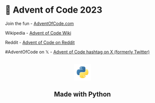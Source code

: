 # 🎄 Advent of Code 2023

Join the fun - <a href="https://adventofcode.com/2023/">AdventOfCode.com</a>

Wikipedia - <a href="https://en.wikipedia.org/wiki/Advent_of_Code">Advent of Code Wiki</a>

Reddit - <a href="https://www.reddit.com/r/adventofcode/">Advent of Code on Reddit</a>

#AdventOfCode on 𝕏 - <a href="https://twitter.com/search?q=%23AdventOfCode">Advent of Code hashtag on X (formerly Twitter)</a>

<br> 

<div align=center>
    <img src="https://raw.githubusercontent.com/github/explore/80688e429a7d4ef2fca1e82350fe8e3517d3494d/topics/python/python.png" height=55>
    <h2>Made with Python</h2>
</div>   

<br>